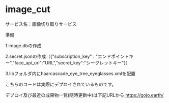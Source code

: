 # image_cut


サービス名：画像切り取りサービス


準備

1.image.dbの作成

2.secret.jsonの作成（{"subscription_key" : "エンドポイントキー","face_api_url":"URL","secret_key":"シークレットキー"}）

3.libフォルダ内にhaarcascade_eye_tree_eyeglasses.xmlを配置

こちらのコードは実際にデプロイされているものです。

デプロイ及び最近の成果物一覧(随時更新中)は下記URLから
https://gojo.earth/
